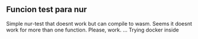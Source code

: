 ## Funcion test para nur
Simple nur-test that doesnt work but can compile to wasm.
Seems it doesnt work for more than one function.
Please, work.
...
Trying docker inside
